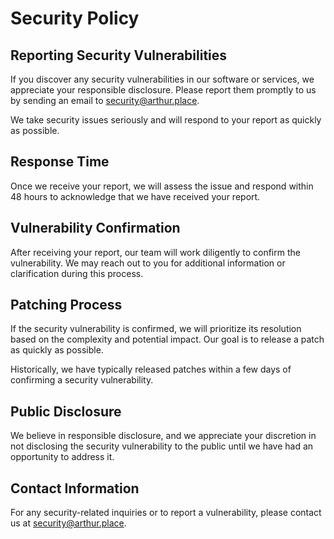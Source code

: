 # Security Policy

## Reporting Security Vulnerabilities

If you discover any security vulnerabilities in our software or services, we appreciate
your responsible disclosure. Please report them promptly to us by sending an email to
[security@arthur.place](mailto:security@arthur.place).

We take security issues seriously and will respond to your report as quickly as possible.

## Response Time

Once we receive your report, we will assess the issue and respond within 48 hours to
acknowledge that we have received your report.

## Vulnerability Confirmation

After receiving your report, our team will work diligently to confirm the vulnerability.
We may reach out to you for additional information or clarification during this process.

## Patching Process

If the security vulnerability is confirmed, we will prioritize its resolution based on the
complexity and potential impact. Our goal is to release a patch as quickly as possible.

Historically, we have typically released patches within a few days of confirming a
security vulnerability.

## Public Disclosure

We believe in responsible disclosure, and we appreciate your discretion in not disclosing
the security vulnerability to the public until we have had an opportunity to address it.

## Contact Information

For any security-related inquiries or to report a vulnerability, please contact us at
[security@arthur.place](mailto:security@arthur.place).
